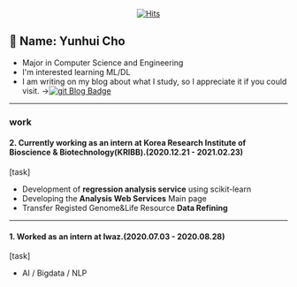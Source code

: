 
<!--
**uni2237/uni2237** is a ✨ _special_ ✨ repository because its `README.md` (this file) appears on your GitHub profile.

Here are some ideas to get you started:

- 🔭 I’m currently working on ...
- 🌱 I’m currently learning ...
- 👯 I’m looking to collaborate on ...
- 🤔 I’m looking for help with ...
- 💬 Ask me about ...
- 📫 How to reach me: ...
- 😄 Pronouns: ...
- ⚡ Fun fact: ...
-->
<div align=center>

[![Hits](https://hits.seeyoufarm.com/api/count/incr/badge.svg?url=https%3A%2F%2Fgithub.com%2Funi2237)](https://hits.seeyoufarm.com) 

</div>

## 🌱 Name: Yunhui Cho
- Major in Computer Science and Engineering 
- I'm interested learning ML/DL  
- I am writing on my blog about what I study, so I appreciate it if you could visit.   ->[![git Blog Badge](http://img.shields.io/badge/-Tech%20blog-black?style=flat-square&logo=github&link=https://uni2237.github.io/)](https://uni2237.github.io/) 
---  
### work
#### 2. Currently working as an intern at Korea Research Institute of Bioscience & Biotechnology(KRIBB).(2020.12.21 - 2021.02.23)    
[task]
- Development of **regression analysis service** using scikit-learn   
- Developing the **Analysis Web Services** Main page   
- Transfer Registed Genome&Life Resource **Data Refining**    
---  
#### 1. Worked as an intern at Iwaz.(2020.07.03 - 2020.08.28)    
[task]
- AI / Bigdata / NLP  

<div align=center>


<!--[![Linkedin Badge](https://img.shields.io/badge/-LinkedIn-blue?style=flat-square&logo=Linkedin&logoColor=white&link=https://www.linkedin.com/in/seong-yun-byeon-8183a8113/)](https://www.linkedin.com/in/seong-yun-byeon-8183a8113/) -->
